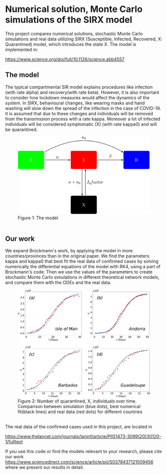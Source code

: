 # Numerical solution, Monte Carlo simulations of the SIRX model

This project compares numerical solutions, stochastic Monte Carlo simulations and real data utilizing SIRX (Susceptible, Infected, Recovered, X: Quarantined) model, which introduces the state X. The model is implemented in:

https://www.science.org/doi/full/10.1126/science.abb4557

## The model 

The typical compartmental SIR model explains procedures like infection (with rate alpha) and recovery(with rate beta). However, it is also important to consider how lockdown measures would affect the dynamics of the system. In SIRX, behavioural changes, like wearing masks and hand washing will slow down the spread of the infection in the case of COVID-19. It is assumed that due to these changes and individuals will be removed from the transmission process with a rate kappa. Moreover a lot of infected individuals will be considered symptomatic (X) (with rate kappa0) and will be quarantined.

<figure>
  <img src="./images/1.jpg" alt="1">
  <figcaption>Figure 1: The model</figcaption>
  <br>
</figure>

## Our work

We expand Brockmann's work, by applying the model in more countries/provinces than in the original paper. We find the parameters kappa and kappa0 that best fit the real data of confirmed cases by solving numerically the differential equations of the model with RK4, using a part of Brockmann's code. Then we use the values of the parameters to create stochastic Monte Carlo simulations in different theoretical network models, and compare them with the ODEs and the real data.

<figure>
  <img src="./images/2.jpg" alt="2">
  <figcaption>Figure 2: Number of quarantined, X, individuals over time. Comparison between simulation (blue dots), best numerical fit(black lines) and real data (red dots) for different countries</figcaption>
  <br>
</figure>

The real data of the confirmed cases used in this project, are located in

https://www.thelancet.com/journals/laninf/article/PIIS1473-3099(20)30120-1/fulltext

If you use this code or find the models relevant to your research, please cite our work https://www.sciencedirect.com/science/article/pii/S0378437121009456 where we present our results in detail.
